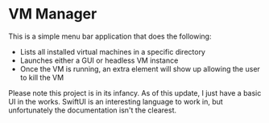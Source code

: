 # VM Manager

This is a simple menu bar application that does the following:

* Lists all installed virtual machines in a specific directory
* Launches either a GUI or headless VM instance
* Once the VM is running, an extra element will show up allowing the user to kill the VM

Please note this project is in its infancy. As of this update, I just have a basic UI in the works. SwiftUI is an interesting language to work in, but unfortunately the documentation isn't the clearest. 


